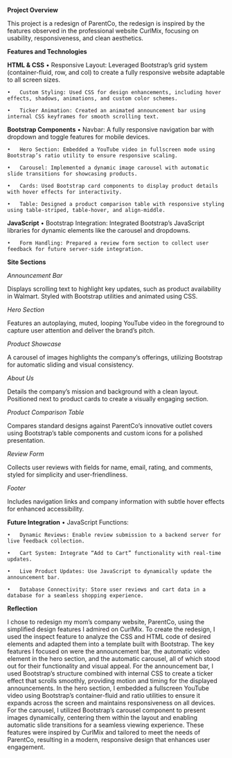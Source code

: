 **Project Overview**

This project is a redesign of ParentCo, the redesign is inspired by the features observed in the professional website CurlMix, focusing on usability, responsiveness, and clean aesthetics.

**Features and Technologies**

**HTML & CSS**
	•	Responsive Layout: Leveraged Bootstrap’s grid system (container-fluid, row, and col) to create a fully responsive website adaptable to all screen sizes.
 
	•	Custom Styling: Used CSS for design enhancements, including hover effects, shadows, animations, and custom color schemes.
 
	•	Ticker Animation: Created an animated announcement bar using internal CSS keyframes for smooth scrolling text.

**Bootstrap Components**
	•	Navbar: A fully responsive navigation bar with dropdown and toggle features for mobile devices.
 
	•	Hero Section: Embedded a YouTube video in fullscreen mode using Bootstrap’s ratio utility to ensure responsive scaling.
 
	•	Carousel: Implemented a dynamic image carousel with automatic slide transitions for showcasing products.
 
	•	Cards: Used Bootstrap card components to display product details with hover effects for interactivity.
 
	•	Table: Designed a product comparison table with responsive styling using table-striped, table-hover, and align-middle.

**JavaScript**
	•	Bootstrap Integration: Integrated Bootstrap’s JavaScript libraries for dynamic elements like the carousel and dropdowns.
 
	•	Form Handling: Prepared a review form section to collect user feedback for future server-side integration.

**Site Sections**

*Announcement Bar*

Displays scrolling text to highlight key updates, such as product availability in Walmart. Styled with Bootstrap utilities and animated using CSS.

 *Hero Section*

Features an autoplaying, muted, looping YouTube video in the foreground to capture user attention and deliver the brand’s pitch.

 *Product Showcase*

A carousel of images highlights the company’s offerings, utilizing Bootstrap for automatic sliding and visual consistency.

 *About Us*

Details the company’s mission and background with a clean layout. Positioned next to product cards to create a visually engaging section.

 *Product Comparison Table*

Compares standard designs against ParentCo’s innovative outlet covers using Bootstrap’s table components and custom icons for a polished presentation.

*Review Form*

Collects user reviews with fields for name, email, rating, and comments, styled for simplicity and user-friendliness.

 *Footer*

Includes navigation links and company information with subtle hover effects for enhanced accessibility.

**Future Integration**
	•	JavaScript Functions:
 
	•	Dynamic Reviews: Enable review submission to a backend server for live feedback collection.
 
	•	Cart System: Integrate “Add to Cart” functionality with real-time updates.
 
	•	Live Product Updates: Use JavaScript to dynamically update the announcement bar.
 
	•	Database Connectivity: Store user reviews and cart data in a database for a seamless shopping experience.


**Reflection**

I chose to redesign my mom’s company website, ParentCo, using the simplified design features I admired on CurlMix. To create the redesign, I used the inspect feature to analyze the CSS and HTML code of desired elements and adapted them into a template built with Bootstrap. The key features I focused on were the announcement bar, the automatic video element in the hero section, and the automatic carousel, all of which stood out for their functionality and visual appeal. For the announcement bar, I used Bootstrap’s structure combined with internal CSS to create a ticker effect that scrolls smoothly, providing motion and timing for the displayed announcements. In the hero section, I embedded a fullscreen YouTube video using Bootstrap’s container-fluid and ratio utilities to ensure it expands across the screen and maintains responsiveness on all devices. For the carousel, I utilized Bootstrap’s carousel component to present images dynamically, centering them within the layout and enabling automatic slide transitions for a seamless viewing experience. These features were inspired by CurlMix and tailored to meet the needs of ParentCo, resulting in a modern, responsive design that enhances user engagement.
